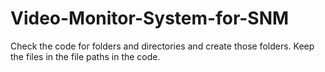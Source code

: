 # Video-Monitor-System-for-SNM

Check the code for folders and directories and create those folders.
Keep the files in the file paths in the code.
